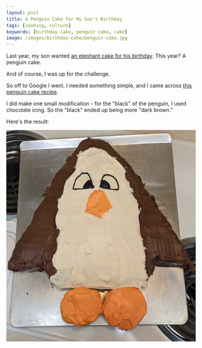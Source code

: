 ```yaml
---
layout: post
title: A Penguin Cake for My Son's Birthday
tags: [cooking, culture]
keywords: [birthday cake, penguin cake, cake]
image: /images/birthday-cake/penguin-cake.jpg
---
```


Last year, my son wanted [an elephant cake for his birthday](https://www.joehxblog.com/an-elephant-cake-for-my-sons-birthday/). This year? A penguin cake.

And of course, I was up for the challenge.

So off to Google I went. I needed something simple, and I came across [this penguin cake recipe](https://www.cbc.ca/life/food/half-made-homemade-penguin-cake-a-kid-approved-wintry-sweet-that-warms-our-hearts-1.5021214).

I did make one small modification - for the "black" of the penguin, I used chocolate icing. So the "black" ended up being more "dark brown."

Here's the result:

![The Penguin Cake](/images/birthday-cake/penguin-cake.jpg)